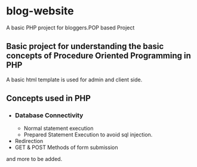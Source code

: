 # blog-website
A basic PHP project for bloggers.POP based Project

## Basic project for understanding the basic concepts of Procedure Oriented Programming in PHP
A basic html template is used for admin and client side.

## Concepts used in PHP
  - ### Database Connectivity
    - Normal statement execution 
    - Prepared Statement Execution to avoid sql injection.
  - Redirection
  - GET & POST Methods of form submission
  
and more to be added.
